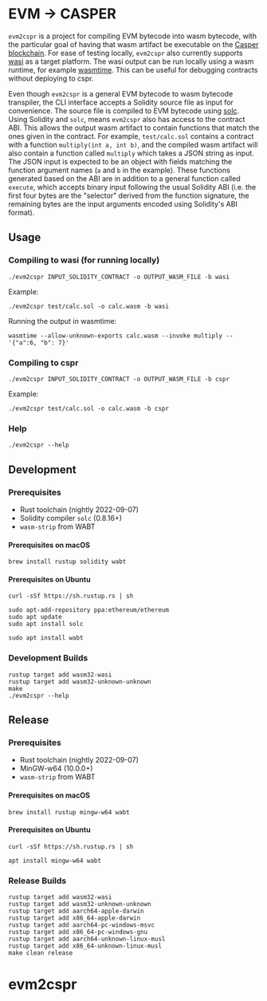 # EVM → CASPER

`evm2cspr` is a project for compiling EVM bytecode into wasm bytecode, with the particular goal of having that wasm artifact be executable on the [Casper blockchain](https://casper.network/en-us/).
For ease of testing locally, `evm2cspr` also currently supports [wasi](https://wasi.dev/) as a target platform.
The wasi output can be run locally using a wasm runtime, for example [wasmtime](https://wasmtime.dev/).
This can be useful for debugging contracts without deploying to cspr.

Even though `evm2cspr` is a general EVM bytecode to wasm bytecode transpiler, the CLI interface accepts a Solidity source file as input for convenience.
The source file is compiled to EVM bytecode using [solc](https://github.com/ethereum/solidity).
Using Solidity and `solc`, means `evm2cspr` also has access to the contract ABI.
This allows the output wasm artifact to contain functions that match the ones given in the contract.
For example, `test/calc.sol` contains a contract with a function `multiply(int a, int b)`, and the compiled wasm artifact will also contain a function called `multiply` which takes a JSON string as input.
The JSON input is expected to be an object with fields matching the function argument names (`a` and `b` in the example).
These functions generated based on the ABI are in addition to a general function called `execute`, which accepts binary input following the usual Solidity ABI (i.e. the first four bytes are the "selector" derived from the function signature, the remaining bytes are the input arguments encoded using Solidity's ABI format).

## Usage

### Compiling to wasi (for running locally)

```
./evm2cspr INPUT_SOLIDITY_CONTRACT -o OUTPUT_WASM_FILE -b wasi
```

Example:

```console
./evm2cspr test/calc.sol -o calc.wasm -b wasi
```

Running the output in wasmtime:

```console
wasmtime --allow-unknown-exports calc.wasm --invoke multiply -- '{"a":6, "b": 7}'
```

### Compiling to cspr

```
./evm2cspr INPUT_SOLIDITY_CONTRACT -o OUTPUT_WASM_FILE -b cspr
```

Example:

```console
./evm2cspr test/calc.sol -o calc.wasm -b cspr
```


### Help

```console
./evm2cspr --help
```

## Development

### Prerequisites

- Rust toolchain (nightly 2022-09-07)
- Solidity compiler `solc` (0.8.16+)
- `wasm-strip` from WABT

#### Prerequisites on macOS

```console
brew install rustup solidity wabt
```

#### Prerequisites on Ubuntu

```console
curl -sSf https://sh.rustup.rs | sh

sudo apt-add-repository ppa:ethereum/ethereum
sudo apt update
sudo apt install solc

sudo apt install wabt
```

### Development Builds

```console
rustup target add wasm32-wasi
rustup target add wasm32-unknown-unknown
make
./evm2cspr --help
```

## Release

### Prerequisites

- Rust toolchain (nightly 2022-09-07)
- MinGW-w64 (10.0.0+)
- `wasm-strip` from WABT

#### Prerequisites on macOS

```console
brew install rustup mingw-w64 wabt
```

#### Prerequisites on Ubuntu

```console
curl -sSf https://sh.rustup.rs | sh

apt install mingw-w64 wabt
```

### Release Builds

```console
rustup target add wasm32-wasi
rustup target add wasm32-unknown-unknown
rustup target add aarch64-apple-darwin
rustup target add x86_64-apple-darwin
rustup target add aarch64-pc-windows-msvc
rustup target add x86_64-pc-windows-gnu
rustup target add aarch64-unknown-linux-musl
rustup target add x86_64-unknown-linux-musl
make clean release
```


# evm2cspr

